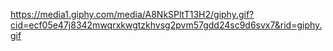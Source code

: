 https://media1.giphy.com/media/A8NkSPltT13H2/giphy.gif?cid=ecf05e47j8342mwqrxkwgtzkhvsg2pvm57gdd24sc9d6svx7&rid=giphy.gif
